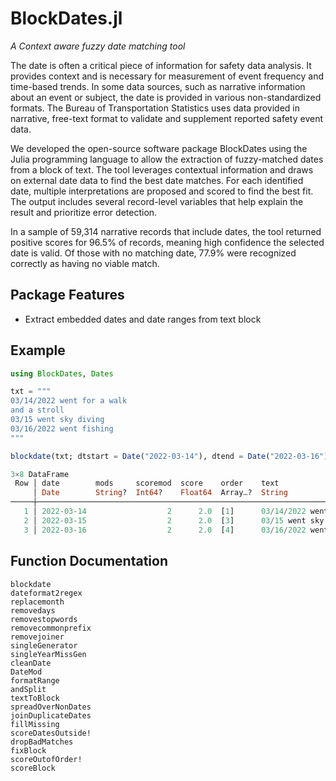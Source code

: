 # BlockDates.jl
*A Context aware fuzzy date matching tool*

The date is often a critical piece of information for safety data analysis. It provides context and is necessary for measurement of event frequency and time-based trends. In some data sources, such as narrative information about an event or subject, the date is provided in various non-standardized formats. The Bureau of Transportation Statistics uses data provided in narrative, free-text format to validate and supplement reported safety event data.

We developed the open-source software package BlockDates using the Julia programming language to allow the extraction of fuzzy-matched dates from a block of text. The tool leverages contextual information and draws on external date data to find the best date matches.  For each identified date, multiple interpretations are proposed and scored to find the best fit. The output includes several record-level variables that help explain the result and prioritize error detection.

In a sample of 59,314 narrative records that include dates, the tool returned positive scores for 96.5% of records, meaning high confidence the selected date is valid.  Of those with no matching date, 77.9% were recognized correctly as having no viable match.


## Package Features
- Extract embedded dates and date ranges from text block

## Example

```julia
using BlockDates, Dates

txt = """
03/14/2022 went for a walk
and a stroll
03/15 went sky diving
03/16/2022 went fishing
"""

blockdate(txt; dtstart = Date("2022-03-14"), dtend = Date("2022-03-16"))

3×8 DataFrame
 Row │ date        mods     scoremod  score    order    text                               singleformat  rangeformat 
     │ Date        String?  Int64?    Float64  Array…?  String                             Int64         Int64       
─────┼───────────────────────────────────────────────────────────────────────────────────────────────────────────────
   1 │ 2022-03-14                  2      2.0  [1]      03/14/2022 went for a walk \n an…             5            1
   2 │ 2022-03-15                  2      2.0  [3]      03/15 went sky diving                         5            1
   3 │ 2022-03-16                  2      2.0  [4]      03/16/2022 went fishing                       5            1
```

## Function Documentation
```@docs
blockdate
dateformat2regex
replacemonth 
removedays 
removestopwords
removecommonprefix
removejoiner
singleGenerator
singleYearMissGen
cleanDate
DateMod
formatRange
andSplit
textToBlock
spreadOverNonDates
joinDuplicateDates
fillMissing
scoreDatesOutside!
dropBadMatches
fixBlock
scoreOutofOrder!
scoreBlock
```
